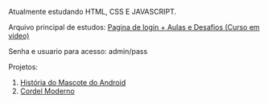 Atualmente estudando HTML, CSS E JAVASCRIPT.


Arquivo principal de estudos:
<a href="https://guilherme-drumond.github.io/html-css-e-javascript/Pagina%20de%20login/index">Pagina de login + Aulas e Desafios (Curso em video)</a>

Senha e usuario para acesso: admin/pass

Projetos:
<ol>
<li><a href="https://guilherme-drumond.github.io/html-css-e-javascript/Pagina%20de%20login/home/desafios/d010/index.html">História do Mascote do Android</a></li>
<li><a href="https://guilherme-drumond.github.io/html-css-e-javascript/Pagina%20de%20login/home/desafios/d012/index.html">Cordel Moderno</a></li>
</ol>